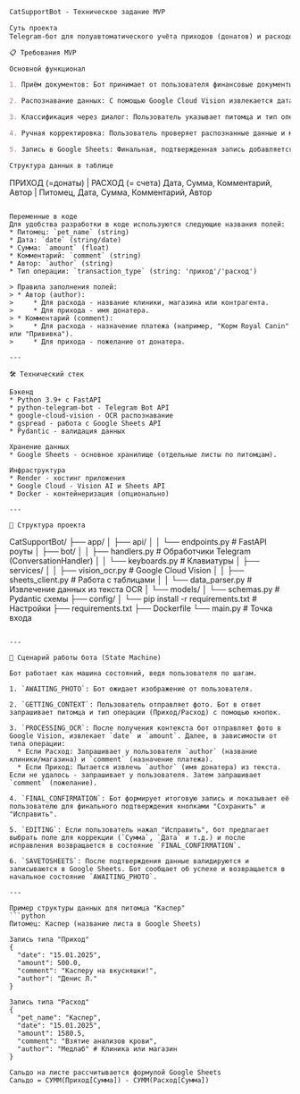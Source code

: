 ```markdown
CatSupportBot - Техническое задание MVP

Суть проекта
Telegram-бот для полуавтоматического учёта приходов (донатов) и расходов (ветеринарные услуги) с разделением по питомцам и записью в Google Sheets.

📋 Требования MVP

Основной функционал

1. Приём документов: Бот принимает от пользователя финансовые документы в виде фото (чеки, скриншоты).

2. Распознавание данных: С помощью Google Cloud Vision извлекается дата, сумма и текст документа.

3. Классификация через диалог: Пользователь указывает питомца и тип операции (приход/расход) через инлайн-кнопки.

4. Ручная корректировка: Пользователь проверяет распознанные данные и может пошагово их исправить перед сохранением.

5. Запись в Google Sheets: Финальная, подтвержденная запись добавляется в нужный лист (питомца) в общей таблице.

Структура данных в таблице
```

ПРИХОД (=донаты)                | РАСХОД (= счета)
Дата, Сумма, Комментарий, Автор | Питомец, Дата, Сумма, Комментарий, Автор

```

Переменные в коде
Для удобства разработки в коде используются следующие названия полей:
* Питомец: `pet_name` (string)
* Дата: `date` (string/date)
* Сумма: `amount` (float)
* Комментарий: `comment` (string)
* Автор: `author` (string)
* Тип операции: `transaction_type` (string: 'приход'/'расход')

> Правила заполнения полей:
> * Автор (author):
>     * Для расхода - название клиники, магазина или контрагента.
>     * Для прихода - имя донатера.
> * Комментарий (comment):
>     * Для расхода - назначение платежа (например, "Корм Royal Canin" или "Прививка").
>     * Для прихода - пожелание от донатера.

---

🛠 Технический стек

Бэкенд
* Python 3.9+ с FastAPI
* python-telegram-bot - Telegram Bot API
* google-cloud-vision - OCR распознавание
* gspread - работа с Google Sheets API
* Pydantic - валидация данных

Хранение данных
* Google Sheets - основное хранилище (отдельные листы по питомцам).

Инфраструктура
* Render - хостинг приложения
* Google Cloud - Vision AI и Sheets API
* Docker - контейнеризация (опционально)

---

📁 Структура проекта

```

CatSupportBot/
├── app/
│   ├── api/
│   │   └── endpoints.py     \# FastAPI роуты
│   ├── bot/
│   │   ├── handlers.py      \# Обработчики Telegram (ConversationHandler)
│   │   └── keyboards.py     \# Клавиатуры
│   ├── services/
│   │   ├── vision_ocr.py    \# Google Cloud Vision
│   │   ├── sheets_client.py \# Работа с таблицами
│   │   └── data_parser.py   \# Извлечение данных из текста OCR
│   └── models/
│       └── schemas.py       \# Pydantic схемы
├── config/
│   └── pip install -r requirements.txt          \# Настройки
├── requirements.txt
├── Dockerfile
└── main.py                  \# Точка входа

````

---

🎯 Сценарий работы бота (State Machine)

Бот работает как машина состояний, ведя пользователя по шагам.

1. `AWAITING_PHOTO`: Бот ожидает изображение от пользователя.

2. `GETTING_CONTEXT`: Пользователь отправляет фото. Бот в ответ запрашивает питомца и тип операции (Приход/Расход) с помощью кнопок.

3. `PROCESSING_OCR`: После получения контекста бот отправляет фото в Google Vision, извлекает `date` и `amount`. Далее, в зависимости от типа операции:
  * Если Расход: Запрашивает у пользователя `author` (название клиники/магазина) и `comment` (назначение платежа).
  * Если Приход: Пытается извлечь `author` (имя донатера) из текста. Если не удалось - запрашивает у пользователя. Затем запрашивает `comment` (пожелание).

4. `FINAL_CONFIRMATION`: Бот формирует итоговую запись и показывает её пользователю для финального подтверждения кнопками "Сохранить" и "Исправить".

5. `EDITING`: Если пользователь нажал "Исправить", бот предлагает выбрать поле для коррекции (`Сумма`, `Дата` и т.д.) и после исправления возвращается в состояние `FINAL_CONFIRMATION`.

6. `SAVETOSHEETS`: После подтверждения данные валидируются и записываются в Google Sheets. Бот сообщает об успехе и возвращается в начальное состояние `AWAITING_PHOTO`.

---

Пример структуры данных для питомца "Каспер"
```python
Питомец: Каспер (название листа в Google Sheets)

Запись типа "Приход"
{
  "date": "15.01.2025",
  "amount": 500.0,
  "comment": "Касперу на вкусняшки!",
  "author": "Денис Л."
}

Запись типа "Расход"
{
  "pet_name": "Каспер",
  "date": "15.01.2025",
  "amount": 1580.5,
  "comment": "Взятие анализов крови",
  "author": "Медлаб" # Клиника или магазин
}

Сальдо на листе рассчитывается формулой Google Sheets
Сальдо = СУММ(Приход[Сумма]) - СУММ(Расход[Сумма])
````




